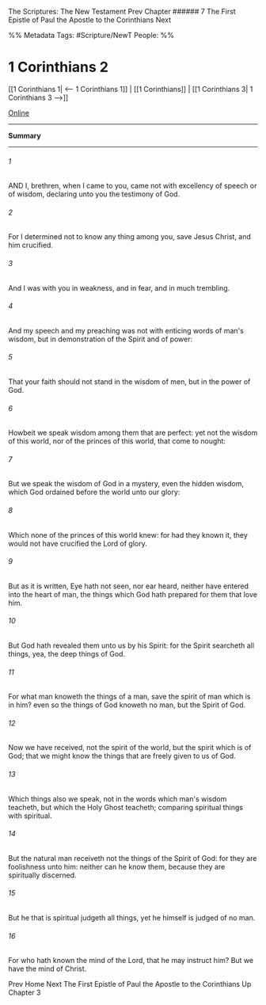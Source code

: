 The Scriptures: The New Testament
Prev
Chapter ###### 7
The First Epistle of Paul the Apostle to the Corinthians
Next

%% Metadata
Tags: #Scripture/NewT
People: 
%%
# 1 Corinthians 2
[[1 Corinthians 1| <-- 1 Corinthians 1]] | [[1 Corinthians]] | [[1 Corinthians 3| 1 Corinthians 3 -->]]

[Online](https://churchofjesuschrist.org/study/scriptures/nt/1-cor/2?lang=eng)

---
__Summary__



---
###### 1
AND I, brethren, when I came to you, came not with excellency of speech or of wisdom, declaring unto you the testimony of God.
###### 2
For I determined not to know any thing among you, save Jesus Christ, and him crucified.
###### 3
And I was with you in weakness, and in fear, and in much trembling.
###### 4
And my speech and my preaching was not with enticing words of man's wisdom, but in demonstration of the Spirit and of power:
###### 5
That your faith should not stand in the wisdom of men, but in the power of God.
###### 6
Howbeit we speak wisdom among them that are perfect: yet not the wisdom of this world, nor of the princes of this world, that come to nought:
###### 7
But we speak the wisdom of God in a mystery, even the hidden wisdom, which God ordained before the world unto our glory:
###### 8
Which none of the princes of this world knew: for had they known it, they would not have crucified the Lord of glory.
###### 9
But as it is written, Eye hath not seen, nor ear heard, neither have entered into the heart of man, the things which God hath prepared for them that love him.
###### 10
But God hath revealed them unto us by his Spirit: for the Spirit searcheth all things, yea, the deep things of God.
###### 11
For what man knoweth the things of a man, save the spirit of man which is in him? even so the things of God knoweth no man, but the Spirit of God.
###### 12
Now we have received, not the spirit of the world, but the spirit which is of God; that we might know the things that are freely given to us of God.
###### 13
Which things also we speak, not in the words which man's wisdom teacheth, but which the Holy Ghost teacheth; comparing spiritual things with spiritual.
###### 14
But the natural man receiveth not the things of the Spirit of God: for they are foolishness unto him: neither can he know them, because they are spiritually discerned.
###### 15
But he that is spiritual judgeth all things, yet he himself is judged of no man.
###### 16
For who hath known the mind of the Lord, that he may instruct him? But we have the mind of Christ.

Prev
Home
Next
The First Epistle of Paul the Apostle to the Corinthians
Up
Chapter 3




